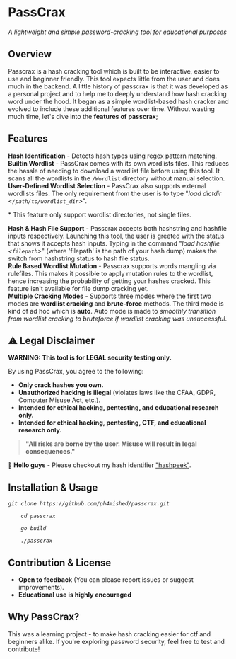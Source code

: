 <!DOCTYPE html>
<html lang="en">
<head>
    <meta charset="UTF-8">
    <meta name="viewport" content="width=device-width, initial-scale=1.0">
</head>
  <body>
    <h1>PassCrax</h1>
    <p><em>A lightweight and simple password-cracking tool for educational purposes</em></p>

<h2>Overview</h2>
    <p>Passcrax is a hash cracking tool which is built to be interactive, easier to use and beginner friendly. This tool expects little from the user and does much in the backend.
A little history of passcrax is that it was developed as a personal project and to help me to deeply understand how hash cracking word under the hood. It began as a simple wordlist-based hash cracker and evolved to include these additional features over time. 
Without wasting much time, let's dive into the <strong>features of passcrax</strong>;</p>

<h2>Features</h2>
    <div class="feature">
        <strong>Hash Identification</strong> - Detects hash types using regex pattern matching.
    </div>
    <div class="feature">
        <strong>Builtin Wordlist</strong> - PassCrax comes with its own wordlists files. This reduces the hassle of needing to download a wordlist file before using this tool. It scans all the wordlists in the <code>/Wordlist</code> directory without manual selection.
    </div>
        <div class="feature">
        <strong>User-Defined Wordlist Selection</strong> - PassCrax also supports external wordlists files. The only requirement from the user is to type "<em>load dictdir <<code>/path/to/wordlist_dir</code>></em>". <p>* This feature only support wordlist directories, not single files.</p>
    </div>
    <div class="feature">
        <strong>Hash & Hash File Support</strong> - Passcrax accepts both hashstring and hashfile inputs respectively. Launching this tool, the user is greeted with the status that shows it accepts hash inputs. Typing in the command "<em>load hashfile <<code>filepath</code>></em>"  (where 'filepath' is the path of your hash dump) makes the switch from hashstring status to hash file status.
    </div>
    <div class="feature">
        <strong>Rule Based Wordlist Mutation</strong> - Passcrax supports words mangling via rulefiles. This makes it possible to apply mutation rules to the wordlist, hence increasing the probability of getting your hashes cracked. This feature isn't available for file dump cracking yet.
    </div>
    <div class="feature">
        <strong>Multiple Cracking Modes</strong> - Supports three modes where the first two modes are <strong>wordlist cracking</strong> and <strong>brute-force</strong> methods. The third mode is kind of ad hoc which is <strong>auto</strong>. Auto mode is made to <em>smoothly transition from wordlist cracking to bruteforce if wordlist cracking was unsuccessful</em>.
    </div>

<h2>⚠️ Legal Disclaimer</h2>
    <div class="disclaimer">
        <p><strong>WARNING: This tool is for LEGAL security testing only.</strong></p>
        
<p>By using PassCrax, you agree to the following:</p>
        <ul>
            <li><strong>Only crack hashes you own.</strong></li>
            <li><strong>Unauthorized hacking is illegal</strong> (violates laws like the CFAA, GDPR, Computer Misuse Act, etc.).</li>
            <li><strong>Intended for ethical hacking, pentesting, and educational research only.</strong></li>
            <li><strong>Intended for ethical hacking, pentesting, CTF, and educational research only.</strong></li>
        </ul>
        
<blockquote><strong>"All risks are borne by the user. Misuse will result in legal consequences."</strong></blockquote>
    </div>

<p><div class="notice">
    <strong>👋 Hello guys</strong> - Please checkout my hash identifier <a href="https://github.com/ph4mished/hashpeek" target="_blank">"hashpeek"</a>.
</div></p>

    
<h2>Installation & Usage</h2>
    <p><pre><code><em>git clone https://github.com/ph4mished/passcrax.git<br>
    cd passcrax<br>
    go build <br>
    ./passcrax</em></code></pre></p>
<h2>Contribution & License</h2>
    <ul>
        <li><strong>Open to feedback</strong> (You can please report issues or suggest improvements).</li>
        <li><strong>Educational use is highly encouraged</strong></li>
    </ul>


<h2>Why PassCrax?</h2>
    <p>This was a learning project - to make hash cracking easier for ctf and beginners alike. If you're exploring password security, feel free to test and contribute!</p>
</body>
</html>
